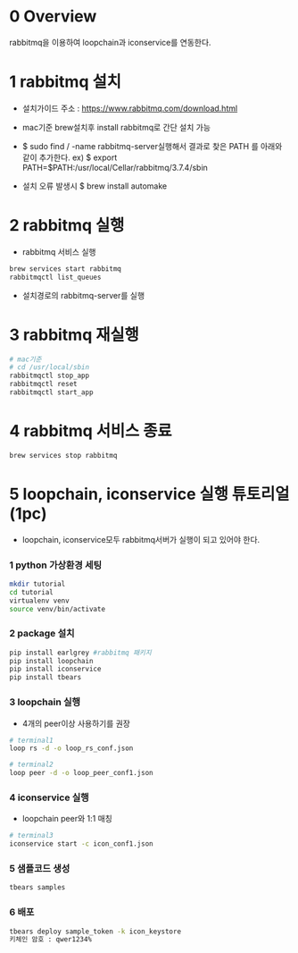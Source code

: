 0 Overview
============
rabbitmq을 이용하여 loopchain과 iconservice를 연동한다.

1 rabbitmq 설치
============

* 설치가이드 주소 : https://www.rabbitmq.com/download.html

* mac기준 brew설치후 install rabbitmq로 간단 설치 가능

* $ sudo find / -name rabbitmq-server실행해서 결과로 찾은 PATH 를 아래와 같이 추가한다.
ex) $ export PATH=$PATH:/usr/local/Cellar/rabbitmq/3.7.4/sbin

* 설치 오류 발생시 $ brew install automake

2 rabbitmq 실행
============

* rabbitmq 서비스 실행
```bash
brew services start rabbitmq
rabbitmqctl list_queues
```

* 설치경로의 rabbitmq-server를 실행

3 rabbitmq 재실행
============

```bash
# mac기준
# cd /usr/local/sbin
rabbitmqctl stop_app
rabbitmqctl reset
rabbitmqctl start_app
```

4 rabbitmq 서비스 종료
============

```bash
brew services stop rabbitmq
```

5 loopchain, iconservice 실행 튜토리얼 (1pc)
============

* loopchain, iconservice모두 rabbitmq서버가 실행이 되고 있어야 한다.

### 1 python 가상환경 세팅
```bash
mkdir tutorial
cd tutorial
virtualenv venv
source venv/bin/activate
```
### 2 package 설치
```bash
pip install earlgrey #rabbitmq 패키지
pip install loopchain
pip install iconservice
pip install tbears
```

### 3 loopchain 실행
* 4개의 peer이상 사용하기를 권장
``` bash
# terminal1
loop rs -d -o loop_rs_conf.json

# terminal2
loop peer -d -o loop_peer_conf1.json
```

### 4 iconservice 실행
* loopchain peer와 1:1 매칭
``` bash
# terminal3
iconservice start -c icon_conf1.json
```

### 5 샘플코드 생성
```bash
tbears samples
```

### 6 배포
``` bash
tbears deploy sample_token -k icon_keystore
키체인 암호 : qwer1234%
```

